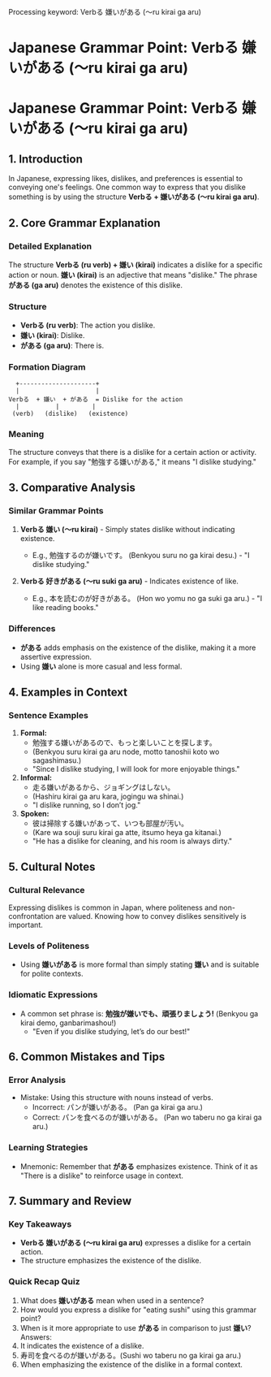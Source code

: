 Processing keyword: Verbる 嫌いがある (～ru kirai ga aru)
# Japanese Grammar Point: Verbる 嫌いがある (～ru kirai ga aru)
# Japanese Grammar Point: Verbる 嫌いがある (～ru kirai ga aru)
## 1. Introduction
In Japanese, expressing likes, dislikes, and preferences is essential to conveying one's feelings. One common way to express that you dislike something is by using the structure **Verbる + 嫌いがある (～ru kirai ga aru)**.
## 2. Core Grammar Explanation
### Detailed Explanation
The structure **Verbる (ru verb) + 嫌い (kirai)** indicates a dislike for a specific action or noun. **嫌い (kirai)** is an adjective that means "dislike." The phrase **がある (ga aru)** denotes the existence of this dislike. 
### Structure
- **Verbる (ru verb)**: The action you dislike.
- **嫌い (kirai)**: Dislike.
- **がある (ga aru)**: There is.
### Formation Diagram
```
  +---------------------+
  |                     |
Verbる  + 嫌い  + がある  = Dislike for the action
  |          |         |
 (verb)   (dislike)   (existence)
```
### Meaning
The structure conveys that there is a dislike for a certain action or activity. For example, if you say "勉強する嫌いがある," it means "I dislike studying."
## 3. Comparative Analysis
### Similar Grammar Points
1. **Verbる 嫌い (～ru kirai)** - Simply states dislike without indicating existence.
   - E.g., 勉強するのが嫌いです。 (Benkyou suru no ga kirai desu.) - "I dislike studying."
  
2. **Verbる 好きがある (～ru suki ga aru)** - Indicates existence of like.
   - E.g., 本を読むのが好きがある。 (Hon wo yomu no ga suki ga aru.) - "I like reading books."
### Differences
- **がある** adds emphasis on the existence of the dislike, making it a more assertive expression.
- Using **嫌い** alone is more casual and less formal.
## 4. Examples in Context
### Sentence Examples
1. **Formal:**
   - 勉強する嫌いがあるので、もっと楽しいことを探します。
   - (Benkyou suru kirai ga aru node, motto tanoshii koto wo sagashimasu.)
   - "Since I dislike studying, I will look for more enjoyable things."
2. **Informal:**
   - 走る嫌いがあるから、ジョギングはしない。
   - (Hashiru kirai ga aru kara, jogingu wa shinai.)
   - "I dislike running, so I don’t jog."
3. **Spoken:**
   - 彼は掃除する嫌いがあって、いつも部屋が汚い。
   - (Kare wa souji suru kirai ga atte, itsumo heya ga kitanai.)
   - "He has a dislike for cleaning, and his room is always dirty."
## 5. Cultural Notes
### Cultural Relevance
Expressing dislikes is common in Japan, where politeness and non-confrontation are valued. Knowing how to convey dislikes sensitively is important. 
### Levels of Politeness
- Using **嫌いがある** is more formal than simply stating **嫌い** and is suitable for polite contexts.
### Idiomatic Expressions
- A common set phrase is: **勉強が嫌いでも、頑張りましょう!** (Benkyou ga kirai demo, ganbarimashou!)
  - "Even if you dislike studying, let’s do our best!"
## 6. Common Mistakes and Tips
### Error Analysis
- Mistake: Using this structure with nouns instead of verbs.
  - Incorrect: パンが嫌いがある。 (Pan ga kirai ga aru.) 
  - Correct: パンを食べるのが嫌いがある。 (Pan wo taberu no ga kirai ga aru.) 
### Learning Strategies
- Mnemonic: Remember that **がある** emphasizes existence. Think of it as "There is a dislike" to reinforce usage in context.
## 7. Summary and Review
### Key Takeaways
- **Verbる 嫌いがある (～ru kirai ga aru)** expresses a dislike for a certain action.
- The structure emphasizes the existence of the dislike.
  
### Quick Recap Quiz
1. What does **嫌いがある** mean when used in a sentence?
2. How would you express a dislike for "eating sushi" using this grammar point?
3. When is it more appropriate to use **がある** in comparison to just **嫌い**?
Answers:
1. It indicates the existence of a dislike.
2. 寿司を食べるのが嫌いがある。(Sushi wo taberu no ga kirai ga aru.) 
3. When emphasizing the existence of the dislike in a formal context.
